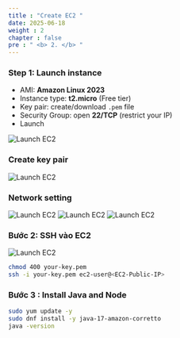 ```yaml
---
title : "Create EC2 "
date: 2025-06-18
weight : 2
chapter : false
pre : " <b> 2. </b> "
---
```


### Step 1: Launch instance
- AMI: **Amazon Linux 2023**
- Instance type: **t2.micro** (Free tier)
- Key pair: create/download `.pem` file
- Security Group: open **22/TCP** (restrict your IP)
- Launch

![Launch EC2](/github.io.workshop/images/ec2/001.png)

### Create key pair

![Launch EC2](/github.io.workshop/images/ec2/002.png)

### Network setting

![Launch EC2](/github.io.workshop/images/ec2/003.png)
![Launch EC2](/github.io.workshop/images/ec2/004.png)
![Launch EC2](/github.io.workshop/images/ec2/005.png)

### Bước 2: SSH vào EC2

![Launch EC2](/github.io.workshop/images/ec2/006.png)
```bash
chmod 400 your-key.pem
ssh -i your-key.pem ec2-user@<EC2-Public-IP>
```

### Bước 3 : Install Java and Node
```bash
sudo yum update -y
sudo dnf install -y java-17-amazon-corretto
java -version
```

